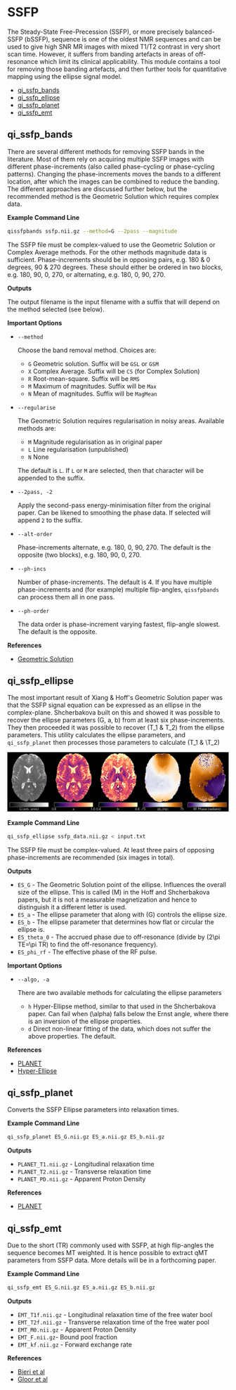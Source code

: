 # SSFP

The Steady-State Free-Precession (SSFP), or more precisely balanced-SSFP (bSSFP), sequence is one of the oldest NMR sequences and can be used to give high SNR MR images with mixed T1/T2 contrast in very short scan time. However, it suffers from banding artefacts in areas of off-resonance which limit its clinical applicability. This module contains a tool for removing those banding artefacts, and then further tools for quantitative mapping using the ellipse signal model.

* [qi_ssfp_bands](#qi_ssfp_bands)
* [qi_ssfp_ellipse](#qi_ssfp_ellipse)
* [qi_ssfp_planet](#qi_ssfp_relax)
* [qi_ssfp_emt](#qi_ssfp_emt)

## qi_ssfp_bands

There are several different methods for removing SSFP bands in the literature. Most of them rely on acquiring multiple SSFP images with different phase-increments (also called phase-cycling or phase-cycling patterns). Changing the phase-increments moves the bands to a different location, after which the images can be combined to reduce the banding. The different approaches are discussed further below, but the recommended method is the Geometric Solution which requires complex data.

**Example Command Line**

```bash
qissfpbands ssfp.nii.gz --method=G --2pass --magnitude
```

The SSFP file must be complex-valued to use the Geometric Solution or Complex Average methods. For the other methods magnitude data is sufficient. Phase-increments should be in opposing pairs, e.g. 180 & 0 degrees, 90 & 270 degrees. These should either be ordered in two blocks, e.g. 180, 90, 0, 270, or alternating, e.g. 180, 0, 90, 270.

**Outputs**

The output filename is the input filename with a suffix that will depend on the method selected (see below).

**Important Options**

- `--method`

    Choose the band removal method. Choices are:

    - `G` Geometric solution. Suffix will be `GSL` or `GSM`
    - `X` Complex Average. Suffix will be `CS` (for Complex Solution)
    - `R` Root-mean-square. Suffix will be `RMS`
    - `M` Maximum of magnitudes. Suffix will be `Max`
    - `N` Mean of magnitudes. Suffix will be `MagMean`

- `--regularise`

    The Geometric Solution requires regularisation in noisy areas. Available methods are:

    - `M` Magnitude regularisation as in original paper
    - `L` Line regularisation (unpublished)
    - `N` None

    The default is `L`. If `L` or `M` are selected, then that character will be appended to the suffix.

- `--2pass, -2`

    Apply the second-pass energy-minimisation filter from the original paper. Can be likened to smoothing the phase data. If selected will append `2` to the suffix.

- `--alt-order`

    Phase-increments alternate, e.g. 180, 0, 90, 270. The default is the opposite (two blocks), e.g. 180, 90, 0, 270.

- `--ph-incs`

    Number of phase-increments. The default is 4. If you have multiple phase-increments and (for example) multiple flip-angles, `qissfpbands` can process them all in one pass.

- `--ph-order`

    The data order is phase-increment varying fastest, flip-angle slowest. The default is the opposite.

**References**

- [Geometric Solution][1]

[1]: http://doi.wiley.com/10.1002/mrm.25098

## qi_ssfp_ellipse

The most important result of Xiang & Hoff's Geometric Solution paper was that the SSFP signal equation can be expressed as an ellipse in the complex-plane. Shcherbakova built on this and showed it was possible to recover the ellipse parameters \(G, a, b\) from at least six phase-increments. They then proceeded it was possible to recover \(T_1 & T_2\) from the ellipse parameters. This utility calculates the ellipse parameters, and `qi_ssfp_planet` then processes those parameters to calculate \(T_1 & \T_2\)

![SSFP Ellipse Parameters](ellipse.png)

**Example Command Line**

```bash
qi_ssfp_ellipse ssfp_data.nii.gz < input.txt
```

The SSFP file must be complex-valued. At least three pairs of opposing phase-increments are recommended (six images in total).

**Outputs**

- `ES_G` - The Geometric Solution point of the ellipse. Influences the overall size of the ellipse. This is called \(M\) in the Hoff and Shcherbakova papers, but it is not a measurable magnetization and hence to distinguish it a different letter is used.
- `ES_a` - The ellipse parameter that along with \(G\) controls the ellipse size.
- `ES_b` - The ellipse parameter that determines how flat or circular the ellipse is.
- `ES_theta_0` - The accrued phase due to off-resonance (divide by \(2\pi TE\=\pi TR\) to find the off-resonance frequency).
- `ES_phi_rf` - The effective phase of the RF pulse.

**Important Options**

- `--algo, -a`

    There are two available methods for calculating the ellipse parameters

    - `h` Hyper-Ellipse method, similar to that used in the Shcherbakova paper. Can fail when \(\alpha\) falls below the Ernst angle, where there is an inversion of the ellipse properties.
    - `d` Direct non-linear fitting of the data, which does not suffer the above properties. The default.

**References**

- [PLANET][1]
- [Hyper-Ellipse][2]

[1]: http://dx.doi.org/10.1002/mrm.26717
[2]: http://linkinghub.elsevier.com/retrieve/pii/S0167947310004809

## qi_ssfp_planet

Converts the SSFP Ellipse parameters into relaxation times.

**Example Command Line**

```bash
qi_ssfp_planet ES_G.nii.gz ES_a.nii.gz ES_b.nii.gz
```

**Outputs**

- `PLANET_T1.nii.gz` - Longitudinal relaxation time
- `PLANET_T2.nii.gz` - Transverse relaxation time
- `PLANET_PD.nii.gz` - Apparent Proton Density

**References**

- [PLANET][1]

[1]: http://dx.doi.org/10.1002/mrm.26717

## qi_ssfp_emt

Due to the short \(TR\) commonly used with SSFP, at high flip-angles the sequence becomes MT weighted. It is hence possible to extract qMT parameters from SSFP data. More details will be in a forthcoming paper.

**Example Command Line**

```bash
qi_ssfp_emt ES_G.nii.gz ES_a.nii.gz ES_b.nii.gz
```

**Outputs**

- `EMT_T1f.nii.gz` - Longitudinal relaxation time of the free water bool
- `EMT_T2f.nii.gz` - Transverse relaxation time of the free water pool
- `EMT_M0.nii.gz` - Apparent Proton Density
- `EMT_F.nii.gz`- Bound pool fraction
- `EMT_kf.nii.gz` - Forward exchange rate

**References**

- [Bieri et al][1]
- [Gloor et al][2]

[1]: http://doi.wiley.com/10.1002/mrm.21056
[2]: http://doi.wiley.com/10.1002/mrm.21705